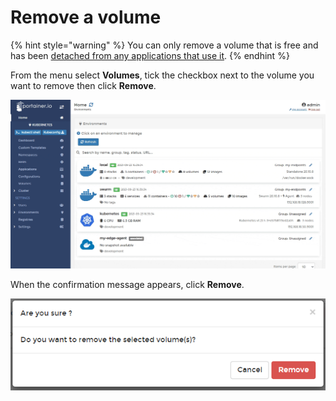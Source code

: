 # Remove a volume

{% hint style="warning" %}
You can only remove a volume that is free and has been [detached from any applications that use it](../applications/detach-volume.md).
{% endhint %}

From the menu select **Volumes**, tick the checkbox next to the volume you want to remove then click **Remove**.

![](../../../.gitbook/assets/2.9-k8s-volumes-remove-1.gif)

When the confirmation message appears, click **Remove**.

![](../../../.gitbook/assets/volumes-k8s-remove-2.png)

